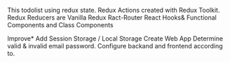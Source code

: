 This todolist using redux state.
Redux Actions created with Redux Toolkit.
Redux Reducers are Vanilla Redux 
Ract-Router
React Hooks&
Functional Components and Class Components

Improve*
Add Session Storage / Local Storage
Create Web App
Determine valid & invalid email password. Configure backand and frontend according to.

